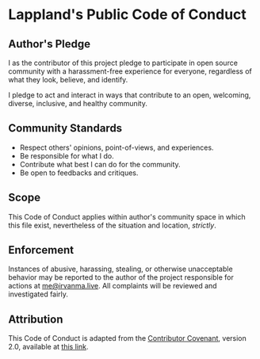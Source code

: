 # Lappland's Public Code of Conduct
## Author's Pledge
I as the contributor of this project pledge to participate in open source community with a harassment-free experience for everyone, regardless of what they look, believe, and identify.

I pledge to act and interact in ways that contribute to an open, welcoming, diverse, inclusive, and healthy community.
## Community Standards
- Respect others' opinions, point-of-views, and experiences.
- Be responsible for what I do.
- Contribute what best I can do for the community.
- Be open to feedbacks and critiques.
## Scope
This Code of Conduct applies within author's community space in which this file exist, nevertheless of the situation and location, *strictly*.
## Enforcement
Instances of abusive, harassing, stealing, or otherwise unacceptable behavior may be reported to the author of the project responsible for actions at me@irvanma.live. All complaints will be reviewed and investigated fairly.
## Attribution
This Code of Conduct is adapted from the [Contributor Covenant](https://www.contributor-covenant.org/), version 2.0, available at [this link](https://www.contributor-covenant.org/version/2/0/code_of_conduct.html).